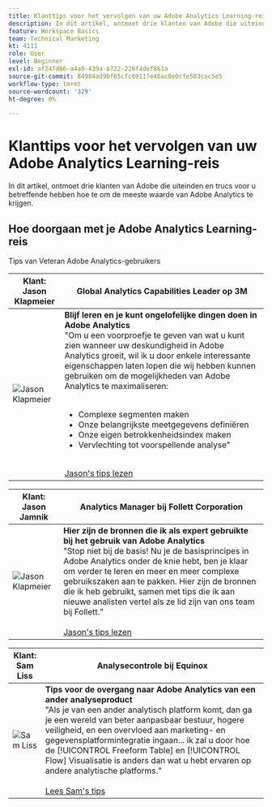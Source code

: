 ```yaml
---
title: Klanttips voor het vervolgen van uw Adobe Analytics Learning-reis
description: In dit artikel, ontmoet drie klanten van Adobe die uiteinden en trucs voor u betreffende hebben hoe te om de meeste waarde van Adobe Analytics te krijgen.
feature: Workspace Basics
team: Technical Marketing
kt: 4111
role: User
level: Beginner
exl-id: af24fd66-a4a9-439a-b722-226f4def861a
source-git-commit: 84984ad9bf65cfc69117e40ac0e0cfe503cac5e5
workflow-type: tm+mt
source-wordcount: '329'
ht-degree: 0%

---
```


# Klanttips voor het vervolgen van uw Adobe Analytics Learning-reis

In dit artikel, ontmoet drie klanten van Adobe die uiteinden en trucs voor u betreffende hebben hoe te om de meeste waarde van Adobe Analytics te krijgen.

## Hoe doorgaan met je Adobe Analytics Learning-reis

Tips van Veteran Adobe Analytics-gebruikers

| Klant:<br>Jason Klapmeier | Global Analytics Capabilities Leader op 3M |
|------------|------------|
| ![Jason Klapmeier](assets/jasonklapmeier.jpg) | **Blijf leren en je kunt ongelofelijke dingen doen in Adobe Analytics** <br> &quot;Om u een voorproefje te geven van wat u kunt zien wanneer uw deskundigheid in Adobe Analytics groeit, wil ik u door enkele interessante eigenschappen laten lopen die wij hebben kunnen gebruiken om de mogelijkheden van Adobe Analytics te maximaliseren: <br><br><ul><li>Complexe segmenten maken</li><li>Onze belangrijkste meetgegevens definiëren</li><li>Onze eigen betrokkenheidsindex maken</li><li>Vervlechting tot voorspellende analyse&quot;</li></ul><br>[Jason&#39;s tips lezen](https://experienceleaguecommunities.adobe.com/t5/Adobe-Analytics-Discussions/Incredible-Things-You-Can-Do-in-Adobe-Analytics/td-p/354333) |

| Klant:<br>Jason Jamnik | Analytics Manager bij Follett Corporation |
|------------|------------|
| ![Jason Klapmeier](assets/jasonjamnik.jpg) | **Hier zijn de bronnen die ik als expert gebruikte bij het gebruik van Adobe Analytics** <br> &quot;Stop niet bij de basis! Nu je de basisprincipes in Adobe Analytics onder de knie hebt, ben je klaar om verder te leren en meer en meer complexe gebruikszaken aan te pakken. Hier zijn de bronnen die ik heb gebruikt, samen met tips die ik aan nieuwe analisten vertel als ze lid zijn van ons team bij Follett.&quot;<br><br>[Jason&#39;s tips lezen](https://experienceleaguecommunities.adobe.com/t5/Adobe-Analytics-Discussions/Here-are-the-resources-I-used-to-become-an-expert-at-using-Adobe/m-p/354226) |

| Klant:<br>Sam Liss | Analysecontrole bij Equinox |
|------------|------------|
| ![Sam Liss](assets/samliss.jpg) | **Tips voor de overgang naar Adobe Analytics van een ander analyseproduct** <br> &quot;Als je van een ander analytisch platform komt, dan ga je een wereld van beter aanpasbaar bestuur, hogere veiligheid, en een overvloed aan marketing- en gegevensplatformintegratie ingaan... ik zal u door hoe de [!UICONTROL Freeform Table] en [!UICONTROL Flow] Visualisatie is anders dan wat u hebt ervaren op andere analytische platforms.&quot;<br><br>[Lees Sam&#39;s tips](https://experienceleaguecommunities.adobe.com/t5/Adobe-Analytics-Discussions/An-Analyst-s-Quick-Start-Guide-Switching-to-Adobe/td-p/354312) |
